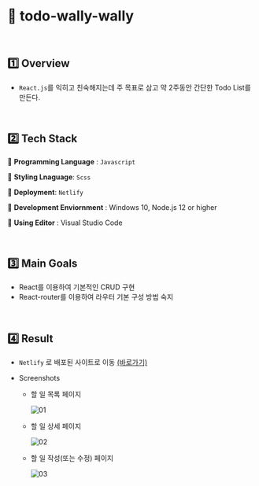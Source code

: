 # :page_with_curl: todo-wally-wally

<br>

## :one: Overview

- `React.js`를 익히고 친숙해지는데 주 목표로 삼고 약 2주동안 간단한 Todo List를 만든다.

<br>

## :two: Tech Stack

📍 **Programming Language** : `Javascript`

📍 **Styling Lnaguage**: `Scss`

📍 **Deployment**: `Netlify`

📍 **Development Enviornment** : Windows 10, Node.js 12 or higher

📍 **Using Editor** : Visual Studio Code

<br>

## :three: Main Goals

- React를 이용하여 기본적인 CRUD 구현
- React-router를 이용하여 라우터 기본 구성 방법 숙지

<br>

## :four: Result

- `Netlify` 로 배포된 사이트로 이동 <a href="https://todo-wally-wally.netlify.app/" target="_blank">(바로가기)</a>

- Screenshots

  - 할 일 목록 페이지

    ![01](https://user-images.githubusercontent.com/52685250/116001597-27b8de00-a630-11eb-8df3-514f18399083.PNG)

  - 할 일 상세 페이지

    ![02](https://user-images.githubusercontent.com/52685250/116001599-28ea0b00-a630-11eb-91bf-031b3b7cd4da.PNG)

  - 할 일 작성(또는 수정) 페이지

    ![03](https://user-images.githubusercontent.com/52685250/116001600-28ea0b00-a630-11eb-9e52-5b919479aae8.PNG)
